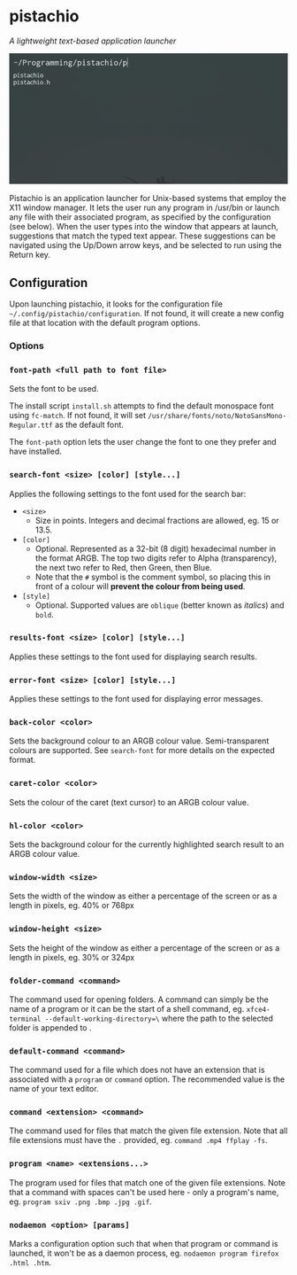 # pistachio
*A lightweight text-based application launcher*

![example.png](example.png)

Pistachio is an application launcher for Unix-based systems that employ the X11 window manager.
It lets the user run any program in /usr/bin or launch any file with their associated program, as specified by the configuration (see below).
When the user types into the window that appears at launch, suggestions that match the typed text appear.
These suggestions can be navigated using the Up/Down arrow keys, and be selected to run using the Return key. 

## Configuration
Upon launching pistachio, it looks for the configuration file `~/.config/pistachio/configuration`.
If not found, it will create a new config file at that location with the default program options.

### Options

### `font-path <full path to font file>`
Sets the font to be used.

The install script `install.sh` attempts to find the default monospace font using `fc-match`.
If not found, it will set `/usr/share/fonts/noto/NotoSansMono-Regular.ttf` as the default font.

The `font-path` option lets the user change the font to one they prefer and have installed.

### `search-font <size> [color] [style...]`
Applies the following settings to the font used for the search bar:
- `<size>`
	- Size in points. Integers and decimal fractions are allowed, eg. 15 or 13.5.
- `[color]`
	- Optional. Represented as a 32-bit (8 digit) hexadecimal number in the format ARGB. The top two digits refer to Alpha (transparency), the next two refer to Red, then Green, then Blue.
	- Note that the `#` symbol is the comment symbol, so placing this in front of a colour will **prevent the colour from being used**.
- `[style]`
	- Optional. Supported values are `oblique` (better known as *italics*) and `bold`.

### `results-font <size> [color] [style...]`
Applies these settings to the font used for displaying search results.

### `error-font <size> [color] [style...]`
Applies these settings to the font used for displaying error messages.

### `back-color <color>`
Sets the background colour to an ARGB colour value. Semi-transparent colours are supported. See `search-font` for more details on the expected format.

### `caret-color <color>`
Sets the colour of the caret (text cursor) to an ARGB colour value.

### `hl-color <color>`
Sets the background colour for the currently highlighted search result to an ARGB colour value.

### `window-width <size>`
Sets the width of the window as either a percentage of the screen or as a length in pixels, eg. 40% or 768px

### `window-height <size>`
Sets the height of the window as either a percentage of the screen or as a length in pixels, eg. 30% or 324px

### `folder-command <command>`
The command used for opening folders. A command can simply be the name of a program or it can be the start of a shell command, eg. `xfce4-terminal --default-working-directory=\`
where the path to the selected folder is appended to <command>.

### `default-command <command>`
The command used for a file which does not have an extension that is associated with a `program` or `command` option. The recommended value is the name of your text editor.

### `command <extension> <command>`
The command used for files that match the given file extension. Note that all file extensions must have the `.` provided, eg. `command .mp4 ffplay -fs`.

### `program <name> <extensions...>`
The program used for files that match one of the given file extensions. Note that a command with spaces can't be used here - only a program's name, eg. `program sxiv .png .bmp .jpg .gif`.

### `nodaemon <option> [params]`
Marks a configuration option such that when that program or command is launched, it won't be as a daemon process, eg. `nodaemon program firefox .html .htm`.

